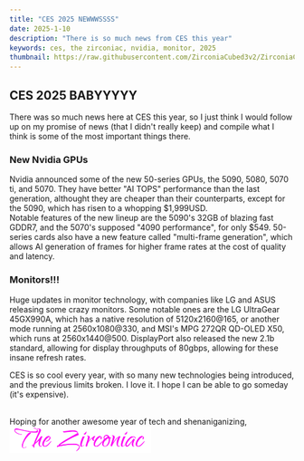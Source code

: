 ```yaml
---
title: "CES 2025 NEWWWSSSS"
date: 2025-1-10
description: "There is so much news from CES this year"
keywords: ces, the zirconiac, nvidia, monitor, 2025
thumbnail: https://raw.githubusercontent.com/ZirconiaCubed3v2/ZirconiaCubed3v2.github.io/refs/heads/main/_images/2025-01-10-ces-logo.png
---
```

<h2 id="heading">CES 2025 BABYYYYY</h2>
There was so much news here at CES this year, so I just think I would follow up on my promise of news (that I didn't really keep) and compile what I think is some of the most important things there.  
  
<br>
<h3 id="heading">New Nvidia GPUs</h3>
Nvidia announced some of the new 50-series GPUs, the 5090, 5080, 5070 ti, and 5070. They have better "AI TOPS" performance than the last generation, althought they are cheaper than their counterparts, except for the 5090, which has risen to a whopping $1,999USD.  
  
<br>
Notable features of the new lineup are the 5090's 32GB of blazing fast GDDR7, and the 5070's supposed "4090 performance", for only $549. 50-series cards also have a new feature called "multi-frame generation", which allows AI generation of frames for higher frame rates at the cost of quality and latency.  
  
<br>
<h3 id="heading">Monitors!!!</h3>
Huge updates in monitor technology, with companies like LG and ASUS releasing some crazy monitors.  
Some notable ones are the LG UltraGear 45GX990A, which has a native resolution of 5120x2160@165, or another mode running at 2560x1080@330, and MSI's MPG 272QR QD-OLED X50, which runs at 2560x1440@500.  
DisplayPort also released the new 2.1b standard, allowing for display throughputs of 80gbps, allowing for these insane refresh rates.  
  

CES is so cool every year, with so many new technologies being introduced, and the previous limits broken. I love it. I hope I can be able to go someday (it's expensive).
&nbsp;  
&nbsp;  

Hoping for another awesome year of tech and shenaniganizing,  
<img src="https://github.com/ZirconiaCubed3v2/ZirconiaCubed3v2.github.io/blob/main/_images/sig.png?raw=true" alt="signature" style="width:250px;"/>
